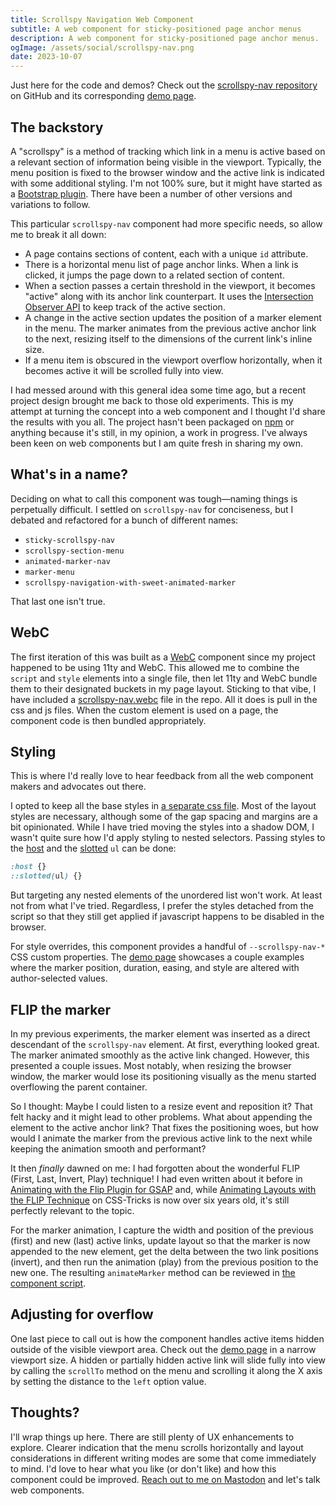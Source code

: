 ```yaml
---
title: Scrollspy Navigation Web Component
subtitle: A web component for sticky-positioned page anchor menus
description: A web component for sticky-positioned page anchor menus.
ogImage: /assets/social/scrollspy-nav.png
date: 2023-10-07
---
```


Just here for the code and demos? Check out the [scrollspy-nav repository](https://github.com/hexagoncircle/scrollspy-nav) on GitHub and its corresponding [demo page](https://hexagoncircle.github.io/scrollspy-nav/).

## The backstory

A "scrollspy" is a method of tracking which link in a menu is active based on a relevant section of information being visible in the viewport. Typically, the menu position is fixed to the browser window and the active link is indicated with some additional styling. I'm not 100% sure, but it might have started as a [Bootstrap plugin](https://getbootstrap.com/docs/5.3/components/scrollspy/). There have been a number of other versions and variations to follow.

This particular `scrollspy-nav` component had more specific needs, so allow me to break it all down:

- A page contains sections of content, each with a unique `id` attribute.
- There is a horizontal menu list of page anchor links. When a link is clicked, it jumps the page down to a related section of content.
- When a section passes a certain threshold in the viewport, it becomes "active" along with its anchor link counterpart. It uses the [Intersection Observer API](https://developer.mozilla.org/en-US/docs/Web/API/Intersection_Observer_API) to keep track of the active section.
- A change in the active section updates the position of a marker element in the menu. The marker animates from the previous active anchor link to the next, resizing itself to the dimensions of the current link's inline size.
- If a menu item is obscured in the viewport overflow horizontally, when it becomes active it will be scrolled fully into view.

I had messed around with this general idea some time ago, but a recent project design brought me back to those old experiments. This is my attempt  at turning the concept into a web component and I thought I'd share the results with you all. The project hasn't been packaged on [npm](https://www.npmjs.com/) or anything because it's still, in my opinion, a work in progress. I've always been keen on web components but I am quite fresh in sharing my own.

## What's in a name?

Deciding on what to call this component was tough—naming things is perpetually difficult. I settled on `scrollspy-nav` for conciseness, but I debated and refactored for a bunch of different names:

- `sticky-scrollspy-nav`
- `scrollspy-section-menu`
- `animated-marker-nav`
- `marker-menu`
- `scrollspy-navigation-with-sweet-animated-marker`

That last one isn't true.

## WebC

The first iteration of this was built as a [WebC](https://www.11ty.dev/docs/languages/webc/) component since my project happened to be using 11ty and WebC. This allowed me to combine the `script` and `style` elements into a single file, then let 11ty and WebC bundle them to their designated buckets in my page layout. Sticking to that vibe, I have included a [scrollspy-nav.webc](https://github.com/hexagoncircle/scrollspy-nav/blob/main/scrollspy-nav.webc) file in the repo. All it does is pull in the css and js files. When the custom element is used on a page, the component code is then bundled appropriately.

## Styling

This is where I'd really love to hear feedback from all the web component makers and advocates out there.

I opted to keep all the base styles in [a separate css file](https://github.com/hexagoncircle/scrollspy-nav/blob/main/scrollspy-nav.css). Most of the layout styles are necessary, although some of the gap spacing and margins are a bit opinionated. While I have tried moving the styles into a shadow DOM, I wasn't quite sure how I'd apply styling to nested selectors. Passing styles to the [host](https://developer.mozilla.org/en-US/docs/Web/CSS/:host) and the [slotted](https://developer.mozilla.org/en-US/docs/Web/CSS/::slotted) `ul` can be done:

```css
:host {}
::slotted(ul) {}
```

But targeting any nested elements of the unordered list won't work. At least not from what I've tried. Regardless, I prefer the styles detached from the script so that they still get applied if javascript happens to be disabled in the browser.

For style overrides, this component provides a handful of `--scrollspy-nav-*` CSS custom properties. The [demo page](https://hexagoncircle.github.io/scrollspy-nav/) showcases a couple examples where the marker position, duration, easing, and style are altered with author-selected values.

## FLIP the marker

In my previous experiments, the marker element was inserted as a direct descendant of the `scrollspy-nav` element. At first, everything looked great. The marker animated smoothly as the active link changed. However, this presented a couple issues. Most notably, when resizing the browser window, the marker would lose its positioning visually as the menu started overflowing the parent container.

So I thought: Maybe I could listen to a resize event and reposition it? That felt hacky and it might lead to other problems. What about appending the element to the active anchor link? That fixes the positioning woes, but how would I animate the marker from the previous active link to the next while keeping the animation smooth and performant?

It then _finally_ dawned on me: I had forgotten about the wonderful FLIP (First, Last, Invert, Play) technique! I had even written about it before in [Animating with the Flip Plugin for GSAP](/blog/gsap-flip-cart/) and, while [Animating Layouts with the FLIP Technique](https://css-tricks.com/animating-layouts-with-the-flip-technique/) on CSS-Tricks is now over six years old, it's still perfectly relevant to the topic.

For the marker animation, I capture the width and position of the previous (first) and new (last) active links, update layout so that the marker is now appended to the new element, get the delta between the two link positions (invert), and then run the animation (play) from the previous position to the new one. The resulting `animateMarker` method can be reviewed in [the component script](https://github.com/hexagoncircle/scrollspy-nav/blob/main/scrollspy-nav.js).

## Adjusting for overflow

One last piece to call out is how the component handles active items hidden outside of the visible viewport area. Check out the [demo page](https://hexagoncircle.github.io/scrollspy-nav/) in a narrow viewport size. A hidden or partially hidden active link will slide fully into view by calling the `scrollTo` method on the menu and scrolling it along the X axis by setting the distance to the `left` option value.

## Thoughts?

I'll wrap things up here. There are still plenty of UX enhancements to explore. Clearer indication that the menu scrolls horizontally and layout considerations in different writing modes are some that come immediately to mind. I'd love to hear what you like (or don't like) and how this component could be improved. [Reach out to me on Mastodon](https://fosstodon.org/@hexagoncircle) and let's talk web components.